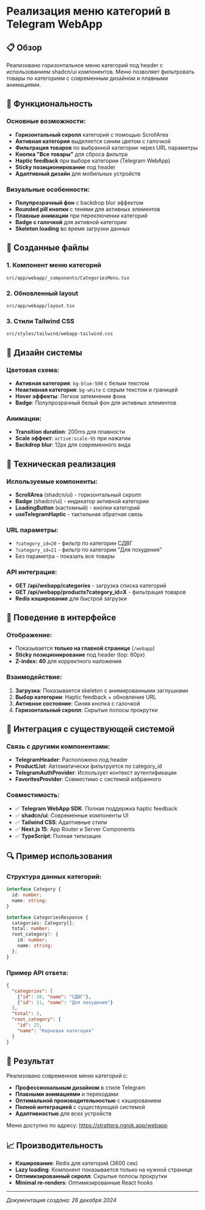 # Реализация меню категорий в Telegram WebApp

## 📋 Обзор

Реализовано горизонтальное меню категорий под header с использованием shadcn/ui компонентов. Меню позволяет фильтровать товары по категориям с современным дизайном и плавными анимациями.

## 🚀 Функциональность

### Основные возможности:
- **Горизонтальный скролл** категорий с помощью ScrollArea
- **Активная категория** выделяется синим цветом с галочкой
- **Фильтрация товаров** по выбранной категории через URL параметры
- **Кнопка "Все товары"** для сброса фильтра
- **Haptic feedback** при выборе категории (Telegram WebApp)
- **Sticky позиционирование** под header
- **Адаптивный дизайн** для мобильных устройств

### Визуальные особенности:
- **Полупрозрачный фон** с backdrop blur эффектом
- **Rounded pill кнопки** с тенями для активных элементов
- **Плавные анимации** при переключении категорий
- **Badge с галочкой** для активной категории
- **Skeleton loading** во время загрузки данных

## 📁 Созданные файлы

### 1. Компонент меню категорий
```
src/app/webapp/_components/CategoriesMenu.tsx
```

### 2. Обновленный layout
```
src/app/webapp/layout.tsx
```

### 3. Стили Tailwind CSS
```
src/styles/tailwind/webapp-tailwind.css
```

## 🎨 Дизайн системы

### Цветовая схема:
- **Активная категория**: `bg-blue-500` с белым текстом
- **Неактивная категория**: `bg-white` с серым текстом и границей
- **Hover эффекты**: Легкое затемнение фона
- **Badge**: Полупрозрачный белый фон для активных элементов

### Анимации:
- **Transition duration**: 200ms для плавности
- **Scale эффект**: `active:scale-95` при нажатии
- **Backdrop blur**: 12px для современного вида

## 🔧 Техническая реализация

### Используемые компоненты:
- **ScrollArea** (shadcn/ui) - горизонтальный скролл
- **Badge** (shadcn/ui) - индикатор активной категории  
- **LoadingButton** (кастомный) - кнопки категорий
- **useTelegramHaptic** - тактильная обратная связь

### URL параметры:
- `?category_id=20` - фильтр по категории СДВГ
- `?category_id=21` - фильтр по категории "Для похудения"
- Без параметра - показать все товары

### API интеграция:
- **GET /api/webapp/categories** - загрузка списка категорий
- **GET /api/webapp/products?category_id=X** - фильтрация товаров
- **Redis кэширование** для быстрой загрузки

## 📱 Поведение в интерфейсе

### Отображение:
- Показывается **только на главной странице** (`/webapp`)
- **Sticky позиционирование** под header (top: 60px)
- **Z-index: 40** для корректного наложения

### Взаимодействие:
1. **Загрузка**: Показывается skeleton с анимированными заглушками
2. **Выбор категории**: Haptic feedback + обновление URL
3. **Активное состояние**: Синяя кнопка с галочкой
4. **Горизонтальный скролл**: Скрытые полосы прокрутки

## 🎯 Интеграция с существующей системой

### Связь с другими компонентами:
- **TelegramHeader**: Расположено под header
- **ProductList**: Автоматически фильтруется по category_id
- **TelegramAuthProvider**: Использует контекст аутентификации
- **FavoritesProvider**: Совместимо с системой избранного

### Совместимость:
- ✅ **Telegram WebApp SDK**: Полная поддержка haptic feedback
- ✅ **shadcn/ui**: Современные компоненты UI
- ✅ **Tailwind CSS**: Адаптивные стили
- ✅ **Next.js 15**: App Router и Server Components
- ✅ **TypeScript**: Полная типизация

## 🔍 Пример использования

### Структура данных категорий:
```typescript
interface Category {
  id: number;
  name: string;
}

interface CategoriesResponse {
  categories: Category[];
  total: number;
  root_category?: {
    id: number;
    name: string;
  };
}
```

### Пример API ответа:
```json
{
  "categories": [
    {"id": 20, "name": "СДВГ"},
    {"id": 21, "name": "Для похудения"}
  ],
  "total": 2,
  "root_category": {
    "id": 23,
    "name": "Корневая категория"
  }
}
```

## 🚀 Результат

Реализовано современное меню категорий с:
- **Профессиональным дизайном** в стиле Telegram
- **Плавными анимациями** и переходами
- **Оптимальной производительностью** с кэшированием
- **Полной интеграцией** с существующей системой
- **Адаптивностью** для всех устройств

Меню доступно по адресу: https://strattera.ngrok.app/webapp

## 📈 Производительность

- **Кэширование**: Redis для категорий (3600 сек)
- **Lazy loading**: Компонент показывается только на нужной странице
- **Оптимизированный скролл**: Скрытые полосы прокрутки
- **Minimal re-renders**: Оптимизированные React hooks

---

*Документация создана: 26 декабря 2024* 